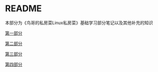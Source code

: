 # README

本部分为《鸟哥的私房菜Linux私房菜》基础学习部分笔记以及其他补充的知识



[第一部分](ChapterOne/One.md)

[第二部分](ChapterTwo/)

[第三部分](ChapterThree/)

[第四部分](ChapterFour/)

